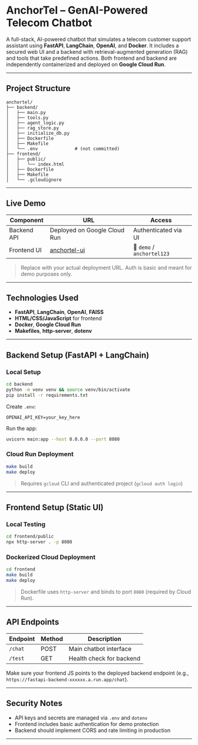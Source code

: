 # AnchorTel – GenAI-Powered Telecom Chatbot

A full-stack, AI-powered chatbot that simulates a telecom customer support assistant using **FastAPI**, **LangChain**, **OpenAI**, and **Docker**. It includes a secured web UI and a backend with retrieval-augmented generation (RAG) and tools that take predefined actions. 
Both frontend and backend are independently containerized and deployed on **Google Cloud Run**.

---

##  Project Structure

```
anchortel/
├── backend/
│   ├── main.py
│   ├── tools.py
│   ├── agent_logic.py
│   ├── rag_store.py
│   ├── initialize_db.py
│   ├── Dockerfile
│   ├── Makefile
│   └── .env              # (not committed)
├── frontend/
│   ├── public/
│   │   └── index.html
│   ├── Dockerfile
│   ├── Makefile
│   └── .gcloudignore
```

---

## Live Demo

| Component | URL | Access |
|----------|-----|--------|
| Backend API | Deployed on Google Cloud Run | Authenticated via UI |
| Frontend UI | [anchortel-ui](https://anchortel-ui-1020577311422.us-central1.run.app) | 🔐 `demo` / `anchortel123` |

> Replace with your actual deployment URL. Auth is basic and meant for demo purposes only.

---

## Technologies Used

- **FastAPI**, **LangChain**, **OpenAI**, **FAISS**
- **HTML/CSS/JavaScript** for frontend
- **Docker**, **Google Cloud Run**
- **Makefiles**, **http-server**, **dotenv**

---

##  Backend Setup (FastAPI + LangChain)

###  Local Setup

```bash
cd backend
python -m venv venv && source venv/bin/activate
pip install -r requirements.txt
```

Create `.env`:

```
OPENAI_API_KEY=your_key_here
```

Run the app:

```bash
uvicorn main:app --host 0.0.0.0 --port 8080
```

### Cloud Run Deployment

```bash
make build
make deploy
```

> Requires `gcloud` CLI and authenticated project (`gcloud auth login`)

---

## Frontend Setup (Static UI)

### Local Testing

```bash
cd frontend/public
npx http-server . -p 8080
```

### Dockerized Cloud Deployment

```bash
cd frontend
make build
make deploy
```

> Dockerfile uses `http-server` and binds to port `8080` (required by Cloud Run).

---

## API Endpoints

| Endpoint | Method | Description |
|----------|--------|-------------|
| `/chat`  | POST   | Main chatbot interface |
| `/test`  | GET    | Health check for backend |

Make sure your frontend JS points to the deployed backend endpoint (e.g., `https://fastapi-backend-xxxxxx.a.run.app/chat`).

---

## Security Notes

- API keys and secrets are managed via `.env` and `dotenv`
- Frontend includes basic authentication for demo protection
- Backend should implement CORS and rate limiting in production

---


    

